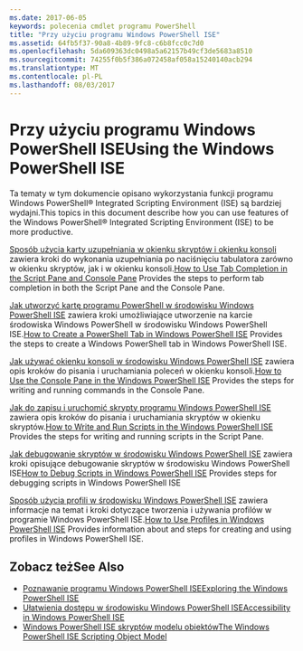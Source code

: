```yaml
---
ms.date: 2017-06-05
keywords: polecenia cmdlet programu PowerShell
title: "Przy użyciu programu Windows PowerShell ISE"
ms.assetid: 64fb5f37-90a8-4b89-9fc8-c6b8fcc0c7d0
ms.openlocfilehash: 5da609363dc0498a5a62157b49cf3de5683a8510
ms.sourcegitcommit: 74255f0b5f386a072458af058a15240140acb294
ms.translationtype: MT
ms.contentlocale: pl-PL
ms.lasthandoff: 08/03/2017
---
```

# <a name="using-the-windows-powershell-ise"></a><span data-ttu-id="1d1d4-103">Przy użyciu programu Windows PowerShell ISE</span><span class="sxs-lookup"><span data-stu-id="1d1d4-103">Using the Windows PowerShell ISE</span></span>
<span data-ttu-id="1d1d4-104">Ta tematy w tym dokumencie opisano wykorzystania funkcji programu Windows PowerShell® Integrated Scripting Environment (ISE) są bardziej wydajni.</span><span class="sxs-lookup"><span data-stu-id="1d1d4-104">This topics in this document describe how you can use features of the Windows PowerShell® Integrated Scripting Environment (ISE) to be more productive.</span></span>

<span data-ttu-id="1d1d4-105">[Sposób użycia karty uzupełniania w okienku skryptów i okienku konsoli](How-to-Use-Tab-Completion-in-the-Script-Pane-and-Console-Pane.md) zawiera kroki do wykonania uzupełniania po naciśnięciu tabulatora zarówno w okienku skryptów, jak i w okienku konsoli.</span><span class="sxs-lookup"><span data-stu-id="1d1d4-105">[How to Use Tab Completion in the Script Pane and Console Pane](How-to-Use-Tab-Completion-in-the-Script-Pane-and-Console-Pane.md) Provides the steps to perform tab completion in both the Script Pane and the Console Pane.</span></span>

<span data-ttu-id="1d1d4-106">[Jak utworzyć kartę programu PowerShell w środowisku Windows PowerShell ISE](How-to-Create-a-PowerShell-Tab-in-Windows-PowerShell-ISE.md) zawiera kroki umożliwiające utworzenie na karcie środowiska Windows PowerShell w środowisku Windows PowerShell ISE.</span><span class="sxs-lookup"><span data-stu-id="1d1d4-106">[How to Create a PowerShell Tab in Windows PowerShell ISE](How-to-Create-a-PowerShell-Tab-in-Windows-PowerShell-ISE.md) Provides the steps to create a Windows PowerShell tab in Windows PowerShell ISE.</span></span>

<span data-ttu-id="1d1d4-107">[Jak używać okienku konsoli w środowisku Windows PowerShell ISE](How-to-Use-the-Console-Pane-in-the-Windows-PowerShell-ISE.md) zawiera opis kroków do pisania i uruchamiania poleceń w okienku konsoli.</span><span class="sxs-lookup"><span data-stu-id="1d1d4-107">[How to Use the Console Pane in the Windows PowerShell ISE](How-to-Use-the-Console-Pane-in-the-Windows-PowerShell-ISE.md) Provides the steps for writing and running commands in the Console Pane.</span></span>

<span data-ttu-id="1d1d4-108">[Jak do zapisu i uruchomić skrypty programu Windows PowerShell ISE](How-to-Write-and-Run-Scripts-in-the-Windows-PowerShell-ISE.md) zawiera opis kroków do pisania i uruchamiania skryptów w okienku skryptów.</span><span class="sxs-lookup"><span data-stu-id="1d1d4-108">[How to Write and Run Scripts in the Windows PowerShell ISE](How-to-Write-and-Run-Scripts-in-the-Windows-PowerShell-ISE.md) Provides the steps for writing and running scripts in the Script Pane.</span></span>

<span data-ttu-id="1d1d4-109">[Jak debugowanie skryptów w środowisku Windows PowerShell ISE](How-to-Debug-Scripts-in-Windows-PowerShell-ISE.md) zawiera kroki opisujące debugowanie skryptów w środowisku Windows PowerShell ISE</span><span class="sxs-lookup"><span data-stu-id="1d1d4-109">[How to Debug Scripts in Windows PowerShell ISE](How-to-Debug-Scripts-in-Windows-PowerShell-ISE.md) Provides steps for debugging scripts in Windows PowerShell ISE</span></span>

<span data-ttu-id="1d1d4-110">[Sposób użycia profili w środowisku Windows PowerShell ISE](How-to-Use-Profiles-in-Windows-PowerShell-ISE.md) zawiera informacje na temat i kroki dotyczące tworzenia i używania profilów w programie Windows PowerShell ISE.</span><span class="sxs-lookup"><span data-stu-id="1d1d4-110">[How to Use Profiles in Windows PowerShell ISE](How-to-Use-Profiles-in-Windows-PowerShell-ISE.md) Provides information about and steps for creating and using profiles in Windows PowerShell ISE.</span></span>

## <a name="see-also"></a><span data-ttu-id="1d1d4-111">Zobacz też</span><span class="sxs-lookup"><span data-stu-id="1d1d4-111">See Also</span></span>
- [<span data-ttu-id="1d1d4-112">Poznawanie programu Windows PowerShell ISE</span><span class="sxs-lookup"><span data-stu-id="1d1d4-112">Exploring the Windows PowerShell ISE</span></span>](../../getting-started/fundamental/Exploring-the-Windows-PowerShell-ISE.md)
- [<span data-ttu-id="1d1d4-113">Ułatwienia dostępu w środowisku Windows PowerShell ISE</span><span class="sxs-lookup"><span data-stu-id="1d1d4-113">Accessibility in Windows PowerShell ISE</span></span>](../../setup/Accessibility-in-Windows-PowerShell-ISE.md)
- [<span data-ttu-id="1d1d4-114">Windows PowerShell ISE skryptów modelu obiektów</span><span class="sxs-lookup"><span data-stu-id="1d1d4-114">The Windows PowerShell ISE Scripting Object Model</span></span>](https://technet.microsoft.com/en-us/library/69b047d0-da79-413e-b948-8e45d05d1f85)

